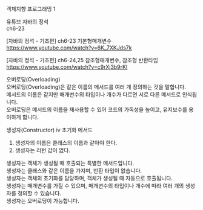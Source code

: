 객체지향 프로그래밍 1  

유튜브 자바의 정석  
ch6-23   

[자바의 정석 - 기초편] ch6-23 기본형매개변수  
https://www.youtube.com/watch?v=6K_7XKJds7k

[자바의 정석 - 기초편] ch6-24,25 참조형매개변수, 참조형 반환타입  
https://www.youtube.com/watch?v=c9rXj3b9rKI

오버로딩(Overloading)  
오버로딩(Overloading)은 같은 이름의 메서드를 여러 개 정의하는 것을 말합니다.  
메서드의 이름은 같지만 매개변수의 타입이나 개수가 다르면 서로 다른 메서드로 인식됩니다.  
오버로딩은 메서드의 이름을 재사용할 수 있어 코드의 가독성을 높이고, 유지보수를 용이하게 합니다.  


생성자(Constructor)
iv 초기화 메서드
1. 생성자의 이름은 클래스의 이름과 같아야 한다.
2. 생성자는 리턴 값이 없다.

생성자는 객체가 생성될 때 호출되는 특별한 메서드입니다.  
생성자는 클래스와 같은 이름을 가지며, 반환 타입이 없습니다.  
생성자는 객체의 초기화를 담당하며, 객체가 생성될 때 자동으로 호출됩니다.  
생성자는 매개변수를 가질 수 있으며, 매개변수의 타입이나 개수에 따라 여러 개의 생성자를 정의할 수 있습니다.  
생성자는 오버로딩이 가능합니다.











